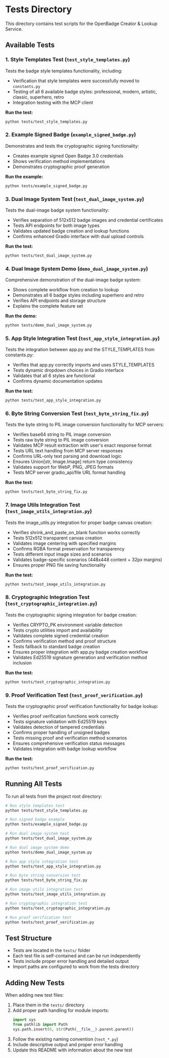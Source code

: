 # Tests Directory

This directory contains test scripts for the OpenBadge Creator & Lookup Service.

## Available Tests

### 1. Style Templates Test (`test_style_templates.py`)
Tests the badge style templates functionality, including:
- Verification that style templates were successfully moved to `constants.py`
- Testing of all 6 available badge styles: professional, modern, artistic, classic, superhero, retro
- Integration testing with the MCP client

**Run the test:**
```bash
python tests/test_style_templates.py
```

### 2. Example Signed Badge (`example_signed_badge.py`)
Demonstrates and tests the cryptographic signing functionality:
- Creates example signed Open Badge 3.0 credentials
- Shows verification method implementations
- Demonstrates cryptographic proof generation

**Run the example:**
```bash
python tests/example_signed_badge.py
```

### 3. Dual Image System Test (`test_dual_image_system.py`)
Tests the dual-image badge system functionality:
- Verifies separation of 512x512 badge images and credential certificates
- Tests API endpoints for both image types
- Validates updated badge creation and lookup functions
- Confirms enhanced Gradio interface with dual upload controls

**Run the test:**
```bash
python tests/test_dual_image_system.py
```

### 4. Dual Image System Demo (`demo_dual_image_system.py`)
Comprehensive demonstration of the dual-image badge system:
- Shows complete workflow from creation to lookup
- Demonstrates all 6 badge styles including superhero and retro
- Verifies API endpoints and storage structure
- Explains the complete feature set

**Run the demo:**
```bash
python tests/demo_dual_image_system.py
```

### 5. App Style Integration Test (`test_app_style_integration.py`)
Tests the integration between app.py and the STYLE_TEMPLATES from constants.py:
- Verifies that app.py correctly imports and uses STYLE_TEMPLATES
- Tests dynamic dropdown choices in Gradio interface
- Validates that all 6 styles are functional
- Confirms dynamic documentation updates

**Run the test:**
```bash
python tests/test_app_style_integration.py
```

### 6. Byte String Conversion Test (`test_byte_string_fix.py`)
Tests the byte string to PIL image conversion functionality for MCP servers:
- Verifies base64 string to PIL image conversion
- Tests raw byte string to PIL image conversion
- Validates MCP result extraction with user's exact response format
- Tests URL text handling from MCP server responses
- Confirms URL-only text parsing and download logic
- Ensures Union[str, Image.Image] return type consistency
- Validates support for WebP, PNG, JPEG formats
- Tests MCP server gradio_api/file URL format handling

**Run the test:**
```bash
python tests/test_byte_string_fix.py
```

### 7. Image Utils Integration Test (`test_image_utils_integration.py`)
Tests the image_utils.py integration for proper badge canvas creation:
- Verifies shrink_and_paste_on_blank function works correctly
- Tests 512x512 transparent canvas creation
- Validates image centering with specified margins
- Confirms RGBA format preservation for transparency
- Tests different input image sizes and scenarios
- Validates badge-specific scenarios (448x448 content + 32px margins)
- Ensures proper PNG file saving functionality

**Run the test:**
```bash
python tests/test_image_utils_integration.py
```

### 8. Cryptographic Integration Test (`test_cryptographic_integration.py`)
Tests the cryptographic signing integration for badge creation:
- Verifies CRYPTO_PK environment variable detection
- Tests crypto utilities import and availability
- Validates complete signed credential creation
- Confirms verification method and proof structure
- Tests fallback to standard badge creation
- Ensures proper integration with app.py badge creation workflow
- Validates Ed25519 signature generation and verification method inclusion

**Run the test:**
```bash
python tests/test_cryptographic_integration.py
```

### 9. Proof Verification Test (`test_proof_verification.py`)
Tests the cryptographic proof verification functionality for badge lookup:
- Verifies proof verification functions work correctly
- Tests signature validation with Ed25519 keys
- Validates detection of tampered credentials
- Confirms proper handling of unsigned badges
- Tests missing proof and verification method scenarios
- Ensures comprehensive verification status messages
- Validates integration with badge lookup workflow

**Run the test:**
```bash
python tests/test_proof_verification.py
```

## Running All Tests

To run all tests from the project root directory:

```bash
# Run style templates test
python tests/test_style_templates.py

# Run signed badge example
python tests/example_signed_badge.py

# Run dual image system test  
python tests/test_dual_image_system.py

# Run dual image system demo
python tests/demo_dual_image_system.py

# Run app style integration test
python tests/test_app_style_integration.py

# Run byte string conversion test
python tests/test_byte_string_fix.py

# Run image utils integration test
python tests/test_image_utils_integration.py

# Run cryptographic integration test
python tests/test_cryptographic_integration.py

# Run proof verification test
python tests/test_proof_verification.py
```

## Test Structure

- Tests are located in the `tests/` folder
- Each test file is self-contained and can be run independently
- Tests include proper error handling and detailed output
- Import paths are configured to work from the tests directory

## Adding New Tests

When adding new test files:
1. Place them in the `tests/` directory
2. Add proper path handling for module imports:
   ```python
   import sys
   from pathlib import Path
   sys.path.insert(0, str(Path(__file__).parent.parent))
   ```
3. Follow the existing naming convention (`test_*.py`)
4. Include descriptive output and proper error handling
5. Update this README with information about the new test